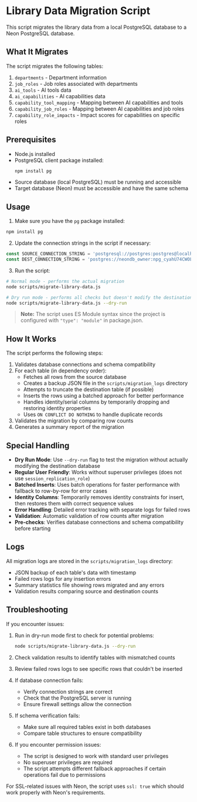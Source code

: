 # Library Data Migration Script

This script migrates the library data from a local PostgreSQL database to a Neon PostgreSQL database.

## What It Migrates

The script migrates the following tables:

1. `departments` - Department information
2. `job_roles` - Job roles associated with departments
3. `ai_tools` - AI tools data
4. `ai_capabilities` - AI capabilities data
5. `capability_tool_mapping` - Mapping between AI capabilities and tools
6. `capability_job_roles` - Mapping between AI capabilities and job roles
7. `capability_role_impacts` - Impact scores for capabilities on specific roles

## Prerequisites

- Node.js installed
- PostgreSQL client package installed:
  ```bash
  npm install pg
  ```
- Source database (local PostgreSQL) must be running and accessible
- Target database (Neon) must be accessible and have the same schema

## Usage

1. Make sure you have the `pg` package installed:

```bash
npm install pg
```

2. Update the connection strings in the script if necessary:

```javascript
const SOURCE_CONNECTION_STRING = 'postgresql://postgres:postgres@localhost:5432/airoadmap';
const DEST_CONNECTION_STRING = 'postgres://neondb_owner:npg_cyahU74CWOLK@ep-sweet-grass-a6pb2g91-pooler.us-west-2.aws.neon.tech/neondb';
```

3. Run the script:

```bash
# Normal mode - performs the actual migration
node scripts/migrate-library-data.js

# Dry run mode - performs all checks but doesn't modify the destination database
node scripts/migrate-library-data.js --dry-run
```

> **Note:** The script uses ES Module syntax since the project is configured with `"type": "module"` in package.json.

## How It Works

The script performs the following steps:

1. Validates database connections and schema compatibility
2. For each table (in dependency order):
   - Fetches all rows from the source database
   - Creates a backup JSON file in the `scripts/migration_logs` directory
   - Attempts to truncate the destination table (if possible)
   - Inserts the rows using a batched approach for better performance
   - Handles identity/serial columns by temporarily dropping and restoring identity properties
   - Uses `ON CONFLICT DO NOTHING` to handle duplicate records
3. Validates the migration by comparing row counts
4. Generates a summary report of the migration

## Special Handling

- **Dry Run Mode**: Use `--dry-run` flag to test the migration without actually modifying the destination database
- **Regular User Friendly**: Works without superuser privileges (does not use `session_replication_role`)
- **Batched Inserts**: Uses batch operations for faster performance with fallback to row-by-row for error cases
- **Identity Columns**: Temporarily removes identity constraints for insert, then restores them with correct sequence values
- **Error Handling**: Detailed error tracking with separate logs for failed rows
- **Validation**: Automatic validation of row counts after migration
- **Pre-checks**: Verifies database connections and schema compatibility before starting

## Logs

All migration logs are stored in the `scripts/migration_logs` directory:
- JSON backup of each table's data with timestamp
- Failed rows logs for any insertion errors
- Summary statistics file showing rows migrated and any errors
- Validation results comparing source and destination counts

## Troubleshooting

If you encounter issues:

1. Run in dry-run mode first to check for potential problems:
   ```bash
   node scripts/migrate-library-data.js --dry-run
   ```

2. Check validation results to identify tables with mismatched counts

3. Review failed rows logs to see specific rows that couldn't be inserted

4. If database connection fails:
   - Verify connection strings are correct
   - Check that the PostgreSQL server is running
   - Ensure firewall settings allow the connection

5. If schema verification fails:
   - Make sure all required tables exist in both databases
   - Compare table structures to ensure compatibility

6. If you encounter permission issues:
   - The script is designed to work with standard user privileges
   - No superuser privileges are required
   - The script attempts different fallback approaches if certain operations fail due to permissions

For SSL-related issues with Neon, the script uses `ssl: true` which should work properly with Neon's requirements. 
